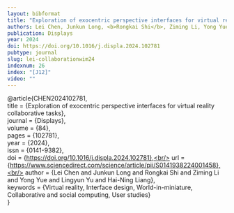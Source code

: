 ```yaml
---
layout: bibformat
title: "Exploration of exocentric perspective interfaces for virtual reality collaborative tasks"
authors: Lei Chen, Junkun Long, <b>Rongkai Shi</b>, Ziming Li, Yong Yue, Lingyun Yu, and Hai-Ning Liang
publication: Displays
year: 2024
doi: https://doi.org/10.1016/j.displa.2024.102781
pubtype: journal
slug: lei-collaborationwim24
indexnum: 26
index: "[J12]"
video: ""
---
```


@article{CHEN2024102781,<br/>
title = {Exploration of exocentric perspective interfaces for virtual reality collaborative tasks},<br/>
journal = {Displays},<br/>
volume = {84},<br/>
pages = {102781},<br/>
year = {2024},<br/>
issn = {0141-9382},<br/>
doi = {https://doi.org/10.1016/j.displa.2024.102781},<br/>
url = {https://www.sciencedirect.com/science/article/pii/S0141938224001458},<br/>
author = {Lei Chen and Junkun Long and Rongkai Shi and Ziming Li and Yong Yue and Lingyun Yu and Hai-Ning Liang},<br/>
keywords = {Virtual reality, Interface design, World-in-miniature, Collaborative and social computing, User studies}<br/>
}